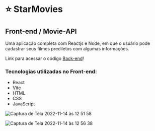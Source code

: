 # :star: StarMovies

## Front-end / Movie-API

Uma aplicação completa com Reactjs e Node, em que o usuário pode cadastrar seus filmes prediletos com algumas informações.

Link para acessar o código [Back-end](https://github.com/rauleffting/api_movies)!

### Tecnologias utilizadas no Front-end:
- React
- Vite
- HTML
- CSS
- JavaScript

![Captura de Tela 2022-11-14 às 12 51 58](https://user-images.githubusercontent.com/29555732/201704851-80240c63-acbc-4e17-87e9-52707dee7913.png)

![Captura de Tela 2022-11-14 às 12 56 38](https://user-images.githubusercontent.com/29555732/201706031-59c51677-f955-4c20-b772-f907fb21e2d6.png)
